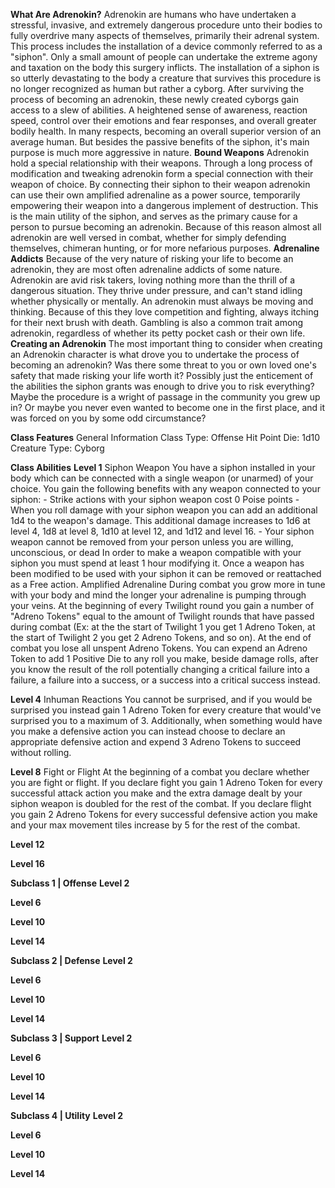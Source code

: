 **What Are Adrenokin?**
	Adrenokin are humans who have undertaken a stressful, invasive, and extremely dangerous procedure unto their bodies to fully overdrive many aspects of themselves, primarily their adrenal system. This process includes the installation of a device commonly referred to as a "siphon". Only a small amount of people can undertake the extreme agony and taxation on the body this surgery inflicts. The installation of a siphon is so utterly devastating to the body a creature that survives this procedure is no longer recognized as human but rather a cyborg.
	After surviving the process of becoming an adrenokin, these newly created cyborgs gain access to a slew of abilities. A heightened sense of awareness, reaction speed, control over their emotions and fear responses, and overall greater bodily health. In many respects, becoming an overall superior version of an average human. But besides the passive benefits of the siphon, it's main purpose is much more aggressive in nature.
**Bound Weapons**
	Adrenokin hold a special relationship with their weapons. Through a long process of modification and tweaking adrenokin form a special connection with their weapon of choice. By connecting their siphon to their weapon adrenokin can use their own amplified adrenaline as a power source, temporarily empowering their weapon into a dangerous implement of destruction. This is the main utility of the siphon, and serves as the primary cause for a person to pursue becoming an adrenokin. Because of this reason almost all adrenokin are well versed in combat, whether for simply defending themselves, chimeran hunting, or for more nefarious purposes.
**Adrenaline Addicts**
	Because of the very nature of risking your life to become an adrenokin, they are most often adrenaline addicts of some nature. Adrenokin are avid risk takers, loving nothing more than the thrill of a dangerous situation. They thrive under pressure, and can't stand idling whether physically or mentally. An adrenokin must always be moving and thinking. Because of this they love competition and fighting, always itching for their next brush with death. Gambling is also a common trait among adrenokin, regardless of whether its petty pocket cash or their own life.
**Creating an Adrenokin**
	The most important thing to consider when creating an Adrenokin character is what drove you to undertake the process of becoming an adrenokin? Was there some threat to you or own loved one's safety that made risking your life worth it? Possibly just the enticement of the abilities the siphon grants was enough to drive you to risk everything? Maybe the procedure is a wright of passage in the community you grew up in? Or maybe you never even wanted to become one in the first place, and it was forced on you by some odd circumstance?

**Class Features**
General Information
	Class Type: Offense
	Hit Point Die: 1d10
	Creature Type: Cyborg

**Class Abilities**
**Level 1**
Siphon Weapon
	You have a siphon installed in your body which can be connected with a single weapon (or unarmed) of your choice. You gain the following benefits with any weapon connected to your siphon:
	- Strike actions with your siphon weapon cost 0 Poise points
	- When you roll damage with your siphon weapon you can add an additional 1d4 to the weapon's damage. This additional damage increases to 1d6 at level 4, 1d8 at level 8, 1d10 at level 12, and 1d12 and level 16.
	- Your siphon weapon cannot be removed from your person unless you are willing, unconscious, or dead
	In order to make a weapon compatible with your siphon you must spend at least 1 hour modifying it. Once a weapon has been modified to be used with your siphon it can be removed or reattached as a Free action.
Amplified Adrenaline
	During combat you grow more in tune with your body and mind the longer your adrenaline is pumping through your veins. At the beginning of every Twilight round you gain a number of "Adreno Tokens" equal to the amount of Twilight rounds that have passed during combat (Ex: at the the start of Twilight 1 you get 1 Adreno Token, at the start of Twilight 2 you get 2 Adreno Tokens, and so on). At the end of combat you lose all unspent Adreno Tokens.
	You can expend an Adreno Token to add 1 Positive Die to any roll you make, beside damage rolls, after you know the result of the roll potentially changing a critical failure into a failure, a failure into a success, or a success into a critical success instead.

**Level 4**
Inhuman Reactions
	You cannot be surprised, and if you would be surprised you instead gain 1 Adreno Token for every creature that would've surprised you to a maximum of 3. Additionally, when something would have you make a defensive action you can instead choose to declare an appropriate  defensive action and expend 3 Adreno Tokens to succeed without rolling.

**Level 8**
Fight or Flight
	At the beginning of a combat you declare whether you are fight or flight. If you declare fight you gain 1 Adreno Token for every successful attack action you make and the extra damage dealt by your siphon weapon is doubled for the rest of the combat. If you declare flight you gain 2 Adreno Tokens for every successful defensive action you make and your max movement tiles increase by 5 for the rest of the combat.

**Level 12**


**Level 16**






**Subclass 1 | Offense**
**Level 2**


**Level 6**


**Level 10**


**Level 14**



**Subclass 2 | Defense**
**Level 2**


**Level 6**


**Level 10**


**Level 14**



**Subclass 3 | Support**
**Level 2**


**Level 6**


**Level 10**


**Level 14**



**Subclass 4 | Utility**
**Level 2**


**Level 6**


**Level 10**


**Level 14**
